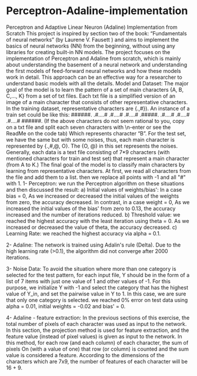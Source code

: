# Perceptron-Adaline-implementation
Perceptron and Adaptive Linear Neuron (Adaline) Implementation from Scratch
This project is inspired by section two of the book: “Fundamentals of neural networks” (by Laurene V. Fausett ) and aims to implement the basics of neural networks (NN) from the beginning, without using any libraries for creating built-in NN models. The project focuses on the implementation of Perceptron and Adaline from scratch, which is mainly about understanding the basement of a neural network and understanding the first models of feed-forward neural networks and how these models work in detail. This approach can be an effective way for a researcher to understand basic models with all the details.
Model and Dataset: The major goal of the model is to learn the pattern of a set of main characters {A, B, C,…, K} from a set of txt files. Each txt file is a simplified version of an image of a main character that consists of other representative characters. In the training dataset, representative characters are {.,#}). An instance of a train set could be like this:
######. .#....# .#....# .#....# .#####. .#....# .#....# .#....# ######.
(If the above characters do not seem rational to you, copy on a txt file and split each seven characters with \n-enter or see the ReadMe on the code tab)
Which represents character “B”. For the test set, we have the same but with some noises, thus, each main character is represented by {.,#,@, O}. The {O, @} in this set represents the noises. Generally, each data is a text file consisting of 7*9 characters (with mentioned characters for train and test set) that represent a main character (from A to K.) The final goal of the model is to classify main characters by learning from representative characters.
At first, we read all characters from the file and add them to a list. then we replace all points with -1 and all "#" with 1.
1- Perceptron:
we run the Perceptron algorithm on these situations and then discussed the result:
a) Initial values of weights/bias':
In a case bias = 0, As we increased or decreased the initial values of the weights from zero, the accuracy decreased. In contrast, in a case weight = 0, As we increased the initial values of the bias' from zero to 0.13, the accuracy increased and the number of iterations reduced.
b) Threshold value:
we reached the highest accuracy with the least iteration using theta = 0. As we increased or decreased the value of theta, the accuracy decreased.
c) Learning Rate: we reached the highest accuracy via alpha = 0.1.

2- Adaline:
The network is trained using Adalin's rule (Delta). Due to the high learning rate (>0.1), the algorithm did not converge after 2000 iterations.

3- Noise Data:
To avoid the situation where more than one category is selected for the test pattern, for each input file, Y should be in the form of a list of 7 items with just one value of 1 and other values of -1. For this purpose, we initialize Y with -1 and select the category that has the highest value of Y_in, and set the pairwise value in Y to 1. In this case, we are sure that only one category is selected. we reached 0% error on test data using alpha = 0.01, initial weights = -0.02 and bias' = 0.

4- Adaline - feature extraction:
In the previous sections of this exercise, the total number of pixels of each character was used as input to the network. In this section, the projection method is used for feature extraction, and the feature value (instead of pixel values) is given as input to the network. In this method, for each row (and each column) of each character, the sum of pixels On (with a value of one) that row (or column) is counted and the sum value is considered a feature. According to the dimensions of the characters which are 7x9, the number of features of each character will be 16 + 9.
